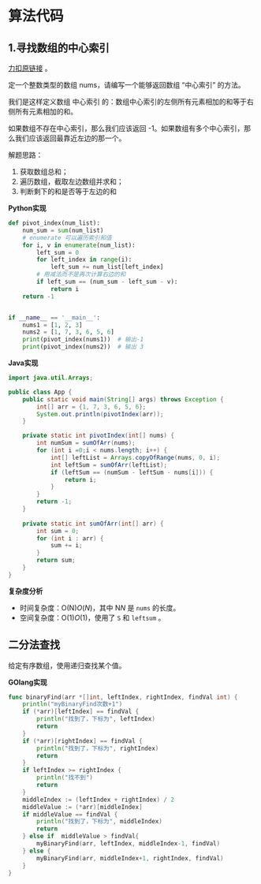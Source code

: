 # 算法代码

## 1.寻找数组的中心索引

[力扣原链接](https://leetcode-cn.com/leetbook/read/array-and-string/yf47s/) 。

定一个整数类型的数组 nums，请编写一个能够返回数组 “中心索引” 的方法。

我们是这样定义数组 中心索引 的：数组中心索引的左侧所有元素相加的和等于右侧所有元素相加的和。

如果数组不存在中心索引，那么我们应该返回 -1。如果数组有多个中心索引，那么我们应该返回最靠近左边的那一个。

解题思路：

1. 获取数组总和；
2. 遍历数组，截取左边数组并求和；
3. 判断剩下的和是否等于左边的和

**Python实现**

```python
def pivot_index(num_list):
    num_sum = sum(num_list)
    # enumerate 可以遍历索引和值
    for i, v in enumerate(num_list):
        left_sum = 0
        for left_index in range(i):
            left_sum += num_list[left_index]
        # 用减法而不是再次计算右边的和
        if left_sum == (num_sum - left_sum - v):
            return i
    return -1


if __name__ == '__main__':
    nums1 = [1, 2, 3]
    nums2 = [1, 7, 3, 6, 5, 6]
    print(pivot_index(nums1))  # 输出-1
    print(pivot_index(nums2))  # 输出 3
```

**Java实现**

```java
import java.util.Arrays;

public class App {
    public static void main(String[] args) throws Exception {
        int[] arr = {1, 7, 3, 6, 5, 6};
        System.out.println(pivotIndex(arr));
    }

    private static int pivotIndex(int[] nums) {
        int numSum = sumOfArr(nums);
        for (int i =0;i < nums.length; i++) {
            int[] leftList = Arrays.copyOfRange(nums, 0, i);
            int leftSum = sumOfArr(leftList);
            if (leftSum == (numSum - leftSum - nums[i])) {
                return i;
            }
        }
        return -1;
    }
    
    private static int sumOfArr(int[] arr) {
        int sum = 0;
        for (int i : arr) {
            sum += i;
        }
        return sum;
    }
}
```

**复杂度分析**

- 时间复杂度：O(N)*O*(*N*)，其中 N*N* 是 `nums` 的长度。
- 空间复杂度：O(1)*O*(1)，使用了 `S` 和 `leftsum` 。

## 二分法查找

给定有序数组，使用递归查找某个值。

**GOlang实现**

```go
func binaryFind(arr *[]int, leftIndex, rightIndex, findVal int) {
	println("myBinaryFind次数+1")
	if (*arr)[leftIndex] == findVal {
		println("找到了，下标为", leftIndex)
		return
	}
	if (*arr)[rightIndex] == findVal {
		println("找到了，下标为", rightIndex)
		return
	}
	if leftIndex >= rightIndex {
		println("找不到")
		return
	}
	middleIndex := (leftIndex + rightIndex) / 2
	middleValue := (*arr)[middleIndex]
	if middleValue == findVal {
		println("找到了，下标为", middleIndex)
		return
	} else if  middleValue > findVal{
		myBinaryFind(arr, leftIndex, middleIndex-1, findVal)
	} else {
		myBinaryFind(arr, middleIndex+1, rightIndex, findVal)
	}
}
```

